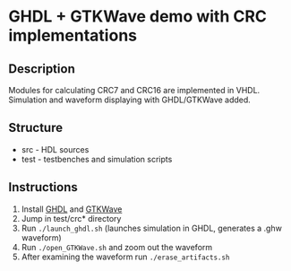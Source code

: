 # GHDL + GTKWave demo with CRC implementations
## Description
Modules for calculating CRC7 and CRC16 are implemented in VHDL.\
Simulation and waveform displaying with GHDL/GTKWave added.

## Structure
<ul>
  <li>src - HDL sources</li>
  <li>test - testbenches and simulation scripts</li>
</ul>

## Instructions
1. Install [GHDL](https://github.com/ghdl/ghdl) and [GTKWave](https://github.com/gtkwave/gtkwave)
2. Jump in test/crc* directory
3. Run <code>./launch_ghdl.sh</code> (launches simulation in GHDL, generates a .ghw waveform)
4. Run <code>./open_GTKWave.sh</code> and zoom out the waveform
5. After examining the waveform run <code>./erase_artifacts.sh</code>
